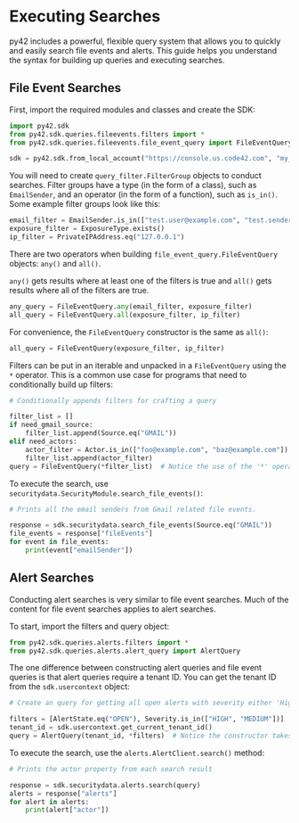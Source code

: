 # Executing Searches

py42 includes a powerful, flexible query system that allows you to quickly and easily search file events and alerts.
This guide helps you understand the syntax for building up queries and executing searches.

## File Event Searches

First, import the required modules and classes and create the SDK:
```python
import py42.sdk
from py42.sdk.queries.fileevents.filters import *
from py42.sdk.queries.fileevents.file_event_query import FileEventQuery

sdk = py42.sdk.from_local_account("https://console.us.code42.com", "my_username", "my_password")
```

You will need to create `query_filter.FilterGroup` objects to conduct searches. Filter groups have a type
(in the form of a class), such as `EmailSender`, and an operator (in the form of a function), such as `is_in()`.
Some example filter groups look like this:
```python
email_filter = EmailSender.is_in(["test.user@example.com", "test.sender@example.com"])
exposure_filter = ExposureType.exists()
ip_filter = PrivateIPAddress.eq("127.0.0.1")
```

There are two operators when building `file_event_query.FileEventQuery` objects: `any()` and `all()`.

`any()` gets results where at least one of the filters is true and `all()` gets results where all of the filters are
true.
```python
any_query = FileEventQuery.any(email_filter, exposure_filter)
all_query = FileEventQuery.all(exposure_filter, ip_filter)
```

For convenience, the `FileEventQuery` constructor is the same as `all()`:

```python
all_query = FileEventQuery(exposure_filter, ip_filter)
```

Filters can be put in an iterable and unpacked in a `FileEventQuery` using the `*` operator. This is a common
use case for programs that need to conditionally build up filters:
```python
# Conditionally appends filters for crafting a query

filter_list = []
if need_gmail_source:
    filter_list.append(Source.eq("GMAIL"))
elif need_actors:
    actor_filter = Actor.is_in(["foo@example.com", "baz@example.com"])
    filter_list.append(actor_filter)
query = FileEventQuery(*filter_list)  # Notice the use of the '*' operator to unpack filter_list
```

To execute the search, use `securitydata.SecurityModule.search_file_events()`:
```python
# Prints all the email senders from Gmail related file events.

response = sdk.securitydata.search_file_events(Source.eq("GMAIL"))
file_events = response["fileEvents"]
for event in file_events:
    print(event["emailSender"])
```

## Alert Searches

Conducting alert searches is very similar to file event searches. Much of the content for file event searches applies
to alert searches.

To start, import the filters and query object:
```python
from py42.sdk.queries.alerts.filters import *
from py42.sdk.queries.alerts.alert_query import AlertQuery
```

The one difference between constructing alert queries and file event queries is that alert queries require a tenant
ID. You can get the tenant ID from the `sdk.usercontext` object:
```python
# Create an query for getting all open alerts with severity either 'High' or 'Medium'.

filters = [AlertState.eq("OPEN"), Severity.is_in(["HIGH", "MEDIUM"])]
tenant_id = sdk.usercontext.get_current_tenant_id()
query = AlertQuery(tenant_id, *filters)  # Notice the constructor takes the tenant ID first,
```

To execute the search, use the `alerts.AlertClient.search()` method:
```python
# Prints the actor property from each search result

response = sdk.securitydata.alerts.search(query)
alerts = response["alerts"]
for alert in alerts:
    print(alert["actor"])
```
